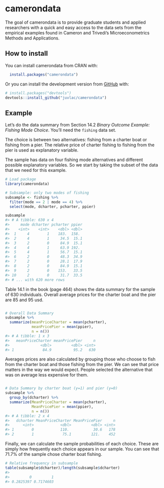 
<!-- README.md is generated from README.Rmd. Please edit that file -->

# camerondata

<!-- badges: start -->

<!-- badges: end -->

The goal of camerondata is to provide graduate students and applied
researchers with a quick and easy access to the data sets from the
empirical examples found in Cameron and Trivedi’s Microeconometrics
Methods and Applications.

## How to install

You can install camerondata from CRAN with:

``` r
  install.packages("camerondata")
```

Or you can install the development version from
[GitHub](https://github.com/) with:

``` r
# install.packages("devtools")
devtools::install_github("juvlac/camerondata")
```

## Example

Let’s do the data summary from Section 14.2 *Binary Outcome Example:
Fishing Mode Choice*. You’ll need the `fishing` data set.

The choice is between two alternatives: fishing from a charter boat or
fishing from a pier. The relative price of charter fishing to fishing
from the pier is used as explanatory variable.

The sample has data on four fishing mode alternatives and different
possible explanatory variables. So we start by taking the subset of the
data that we need for this example.

``` r
# Load package
library(camerondata)

# Subsample: only two modes of fishing
subsample <- fishing %>% 
  filter(mode == 2 | mode == 4) %>% 
  select(mode, dcharter, pcharter, ppier)

subsample
#> # A tibble: 630 x 4
#>     mode dcharter pcharter ppier
#>    <int>    <int>    <dbl> <dbl>
#>  1     4        1    183.  158. 
#>  2     4        1     34.5  15.1
#>  3     2        0     84.9  15.1
#>  4     4        1     63.9 192. 
#>  5     4        1     56.7  15.1
#>  6     2        0     48.3  34.9
#>  7     2        0     28.1  17.9
#>  8     2        0     84.9  15.1
#>  9     2        0    153.   33.5
#> 10     2        0     31.7  33.5
#> # ... with 620 more rows
```

Table 14.1 in the book (page 464) shows the data summary for the sample
of 630 individuals. Overall average prices for the charter boat and the
pier are 85 and 95 usd.

``` r

# Overall Data Summary
subsample %>% 
  summarize(meanPriceCharter = mean(pcharter),
            meanPricePier = mean(ppier),
            n = n()) 
#> # A tibble: 1 x 3
#>   meanPriceCharter meanPricePier     n
#>              <dbl>         <dbl> <int>
#> 1             84.9          95.2   630
```

Averages prices are also calculated by grouping those who choose to fish
from the charter boat and those fishing from the pier. We can see that
price matters in the way we would expect. People selected the
alternative that was on average less expensive for them.

``` r

# Data Summary by charter boat (y=1) and pier (y=0)
subsample %>% 
  group_by(dcharter) %>% 
  summarize(MeanPriceCharter = mean(pcharter),
            MeanPricePier = mean(ppier),
            n = n())
#> # A tibble: 2 x 4
#>   dcharter MeanPriceCharter MeanPricePier     n
#>      <int>            <dbl>         <dbl> <int>
#> 1        0            110.           30.6   178
#> 2        1             75.1         121.    452
```

Finally, we can calculate the sample probabilities of each choice. These
are simply how frequently each choice appears in our sample. You can see
that 71.7% of the sample chose charter boat fishing.

``` r
# Relative frequency in subsample
table(subsample$dcharter)/length(subsample$dcharter)
#> 
#>         0         1 
#> 0.2825397 0.7174603
```
